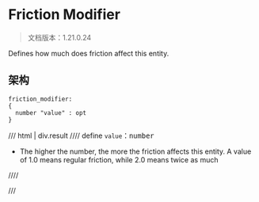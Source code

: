 # Friction Modifier

> 文档版本：1.21.0.24

Defines how much does friction affect this entity.

## 架构

```mcschema
friction_modifier:
{
  number "value" : opt
}

```

/// html | div.result
//// define
`value`：<samp>number</samp>

- The higher the number, the more the friction affects this entity. A value of 1.0 means regular friction, while 2.0 means twice as much


////


///

